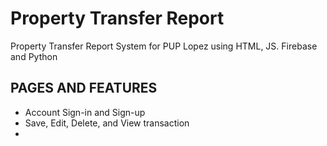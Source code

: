 # Property Transfer Report
Property Transfer Report System for PUP Lopez using HTML, JS. Firebase and Python

## PAGES AND FEATURES
- Account Sign-in and Sign-up
- Save, Edit, Delete, and View transaction
-
